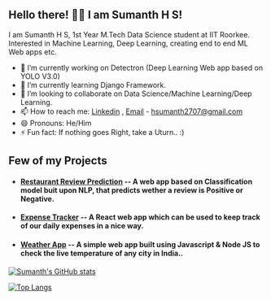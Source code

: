 ## Hello there! 👋🏻 I am Sumanth H S! 

I am Sumanth H S, 1st Year M.Tech Data Science student at IIT Roorkee. Interested in Machine Learning, Deep Learning, creating end to end ML Web apps etc.

- 🔭 I’m currently working on Detectron (Deep Learning Web app based on YOLO V3.0)
- 🌱 I’m currently learning Django Framework.
- 👯 I’m looking to collaborate on Data Science/Machine Learning/Deep Learning.
- 📫 How to reach me: [Linkedin](https://www.linkedin.com/in/sumanthhs27/) , [Email](www.gmail.com) - hsumanth2707@gmail.com
- 😄 Pronouns: He/Him
- ⚡ Fun fact: If nothing goes Right, take a Uturn.. :)

## Few of my Projects

- #### [Restaurant Review Prediction](https://sumanth-review-prediction.herokuapp.com/) -- A web app based on Classification model buit upon NLP, that predicts wether a review is Positive or Negative.
- #### [Expense Tracker](https://react-expense-tracker-b4948.web.app/) -- A React web app which can be used to keep track of our daily expenses in a nice way.
- #### [Weather App](http://wraithking.herokuapp.com/) -- A simple web app built using Javascript & Node JS to check the live temperature of any city in India..

[![Sumanth's GitHub stats](https://github-readme-stats.vercel.app/api?username=Sumanthhs27&show_icons=true&theme=radical)](https://github.com/Sumanthhs27/github-readme-stats)

[![Top Langs](https://github-readme-stats.vercel.app/api/top-langs/?username=Sumanthhs27&layout=compact)](https://github.com/Sumanthhs27/github-readme-stats)
<!--
**Sumanthhs27/Sumanthhs27** is a ✨ _special_ ✨ repository because its `README.md` (this file) appears on your GitHub profile.

Here are some ideas to get you started:


-->
